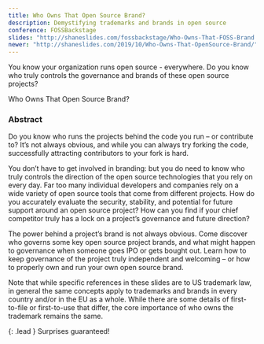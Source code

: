 ```yaml
---
title: Who Owns That Open Source Brand?
description: Demystifying trademarks and brands in open source
conference: FOSSBackstage
slides: "http://shaneslides.com/fossbackstage/Who-Owns-That-FOSS-Brand.pdf"
newer: "http://shaneslides.com/2019/10/Who-Owns-That-OpenSource-Brand/"
---
```


You know your organization runs open source - everywhere.  Do you know 
who truly controls the governance and brands of these open source projects?


<div class="lead bg-info well">
Who Owns That Open Source Brand?
</div>

### Abstract

Do you know who runs the projects behind the code you run – or contribute to? It’s not always obvious, and while you can always try forking the code, successfully attracting contributors to your fork is hard.

You don’t have to get involved in branding: but you do need to know who truly controls the direction of the open source technologies that you rely on every day. Far too many individual developers and companies rely on a wide variety of open source tools that come from different projects. How do you accurately evaluate the security, stability, and potential for future support around an open source project? How can you find if your chief competitor truly has a lock on a project’s governance and future direction?

The power behind a project’s brand is not always obvious. Come discover who governs some key open source project brands, and what might happen to governance when someone goes IPO or gets bought out. Learn how to keep governance of the project truly independent and welcoming – or how to properly own and run your own open source brand.

Note that while specific references in these slides are to US trademark law, in general the same concepts apply to trademarks and brands in every country and/or in the EU as a whole.  While there are some details of first-to-file or first-to-use that differ, the core importance of who owns the trademark remains the same.


{: .lead }
Surprises guaranteed!
